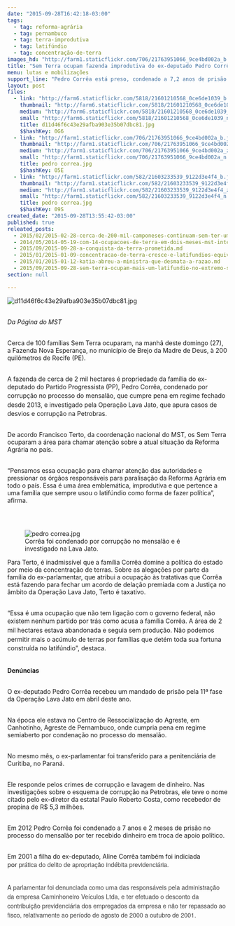 ```yaml
---
date: "2015-09-28T16:42:18-03:00"
tags:
  - tag: reforma-agrária
  - tag: pernambuco
  - tag: terra-improdutiva
  - tag: latifúndio
  - tag: concentração-de-terra
images_hd: "http://farm1.staticflickr.com/706/21763951066_9ce4bd002a_b.jpg"
title: "Sem Terra ocupam fazenda improdutiva do ex-deputado Pedro Corrêa, em PE"
menu: lutas e mobilizações
support_line: "Pedro Corrêa está preso, condenado a 7,2 anos de prisão por corrupção ativa."
layout: post
files:
  - link: "http://farm6.staticflickr.com/5818/21601210568_0ce6de1039_b.jpg"
    thumbnail: "http://farm6.staticflickr.com/5818/21601210568_0ce6de1039_t.jpg"
    medium: "http://farm6.staticflickr.com/5818/21601210568_0ce6de1039_z.jpg"
    small: "http://farm6.staticflickr.com/5818/21601210568_0ce6de1039_n.jpg"
    title: d11d46f6c43e29afba903e35b07dbc81.jpg
    $$hashKey: 0G6
  - link: "http://farm1.staticflickr.com/706/21763951066_9ce4bd002a_b.jpg"
    thumbnail: "http://farm1.staticflickr.com/706/21763951066_9ce4bd002a_t.jpg"
    medium: "http://farm1.staticflickr.com/706/21763951066_9ce4bd002a_z.jpg"
    small: "http://farm1.staticflickr.com/706/21763951066_9ce4bd002a_n.jpg"
    title: pedro correa.jpg
    $$hashKey: 05E
  - link: "http://farm1.staticflickr.com/582/21603233539_9122d3e4f4_b.jpg"
    thumbnail: "http://farm1.staticflickr.com/582/21603233539_9122d3e4f4_t.jpg"
    medium: "http://farm1.staticflickr.com/582/21603233539_9122d3e4f4_z.jpg"
    small: "http://farm1.staticflickr.com/582/21603233539_9122d3e4f4_n.jpg"
    title: pedro correa.jpg
    $$hashKey: 09S
created_date: "2015-09-28T13:55:42-03:00"
published: true
releated_posts:
  - 2015/02/2015-02-28-cerca-de-200-mil-camponeses-continuam-sem-ter-uma-area-para-cultivar.md
  - 2014/05/2014-05-19-com-14-ocupacoes-de-terra-em-dois-meses-mst-intensifica-luta-em-pe.md
  - 2015/09/2015-09-28-a-conquista-da-terra-prometida.md
  - 2015/01/2015-01-09-concentracao-de-terra-cresce-e-latifundios-equivalem-a-tres-sergipe.md
  - 2015/01/2015-01-12-katia-abreu-a-ministra-que-desmata-a-razao.md
  - 2015/09/2015-09-28-sem-terra-ocupam-mais-um-latifundio-no-extremo-sul-da-bahia.md
section: null

---
```

<p><img alt="d11d46f6c43e29afba903e35b07dbc81.jpg" src="http://farm6.staticflickr.com/5818/21601210568_0ce6de1039_b.jpg" /></p>

<p><br />
<em>Da P&aacute;gina do MST&nbsp;</em></p>

<p><br />
Cerca de 100 fam&iacute;lias Sem Terra ocuparam, na manh&atilde; deste domingo (27), a Fazenda Nova Esperan&ccedil;a, no munic&iacute;pio de Brejo da Madre de Deus, &agrave;&nbsp;200 quil&ocirc;metros de Recife (PE).</p>

<p><br />
A fazenda de cerca de 2 mil hectares&nbsp;&eacute; propriedade da fam&iacute;lia do ex-deputado do Partido Progressista (PP), Pedro Corr&ecirc;a, c<span style="line-height: 20.8px;">ondenado por corrup&ccedil;&atilde;o no processo do mensal&atilde;o, que cumpre pena em regime fechado desde 2013, </span>e investigado pela Opera&ccedil;&atilde;o Lava Jato, que apura casos de desvios e corrup&ccedil;&atilde;o na Petrobras.</p>

<p><br />
De acordo Francisco Terto, da coordena&ccedil;&atilde;o nacional do MST, os Sem Terra ocuparam a &aacute;rea para chamar aten&ccedil;&atilde;o sobre a atual situa&ccedil;&atilde;o da Reforma Agr&aacute;ria no pa&iacute;s.</p>

<p><br />
&ldquo;Pensamos essa ocupa&ccedil;&atilde;o para chamar aten&ccedil;&atilde;o das autoridades e pressionar os &oacute;rg&atilde;os respons&aacute;veis para paralisa&ccedil;&atilde;o da Reforma Agr&aacute;ria em todo o pa&iacute;s. Essa &eacute; uma &aacute;rea emblem&aacute;tica, improdutiva e que pertence a uma fam&iacute;lia que sempre usou o latif&uacute;ndio como forma de fazer pol&iacute;tica&rdquo;, afirma.&nbsp;</p>

<p>&nbsp;</p>

<figure class="image" style="float:right"><img alt="pedro correa.jpg" src="http://farm1.staticflickr.com/582/21603233539_9122d3e4f4_b.jpg" />
<figcaption>Corr&ecirc;a foi condenado por corrup&ccedil;&atilde;o no mensal&atilde;o e &eacute; investigado na Lava Jato.</figcaption>
</figure>

<p>Para Terto, &eacute; inadmiss&iacute;vel que a fam&iacute;lia Corr&ecirc;a domine a pol&iacute;tica do estado por meio da concentra&ccedil;&atilde;o de terras. Sobre as alega&ccedil;&otilde;es por parte da fam&iacute;lia do ex-parlamentar, que atribui a ocupa&ccedil;&atilde;o &agrave;s tratativas que Corr&ecirc;a est&aacute; fazendo para fechar um acordo de dela&ccedil;&atilde;o premiada com a Justi&ccedil;a no &acirc;mbito da Opera&ccedil;&atilde;o Lava Jato, Terto &eacute; taxativo.</p>

<p><br />
&ldquo;Essa &eacute;&nbsp;uma ocupa&ccedil;&atilde;o que n&atilde;o tem liga&ccedil;&atilde;o com o governo federal, n&atilde;o existem nenhum partido por tr&aacute;s como acusa a fam&iacute;lia Corr&ecirc;a.&nbsp;<span style="line-height: 20.8px;">A &aacute;rea de 2 mil hectares estava abandonada e seguia sem produ&ccedil;&atilde;o. N&atilde;o podemos permitir mais o ac&uacute;mulo de terras por fam&iacute;lias que det&eacute;m toda sua fortuna constru&iacute;da no latif&uacute;ndio&quot;</span>, destaca.&nbsp;</p>

<p><br />
<strong>Den&uacute;ncias&nbsp;</strong></p>

<p><br />
O ex-deputado Pedro Corr&ecirc;a recebeu um mandado de pris&atilde;o pela 11&ordf; fase da Opera&ccedil;&atilde;o Lava Jato em abril deste ano.&nbsp;</p>

<p><br />
Na &eacute;poca ele estava no Centro de Ressocializa&ccedil;&atilde;o do Agreste, em Canhotinho, Agreste de Pernambuco, onde cumpria pena em regime semiaberto por condena&ccedil;&atilde;o no processo do mensal&atilde;o.</p>

<p><br />
No mesmo m&ecirc;s, o ex-parlamentar foi transferido para a penitenci&aacute;ria de Curitiba, no Paran&aacute;.&nbsp;</p>

<p><br />
Ele responde pelos crimes de corrup&ccedil;&atilde;o e lavagem de dinheiro. Nas investiga&ccedil;&otilde;es sobre o esquema de&nbsp;corrup&ccedil;&atilde;o na Petrobras, ele teve o nome citado pelo ex-diretor da estatal Paulo Roberto Costa, como recebedor de propina de R$ 5,3 milh&otilde;es.</p>

<p><br />
Em 2012 Pedro Corr&ecirc;a foi condenado a 7 anos e 2 meses de pris&atilde;o no processo do mensal&atilde;o por ter recebido dinheiro em troca de apoio pol&iacute;tico.&nbsp;</p>

<p><br />
Em 2001 a&nbsp;filha do ex-deputado, Aline Corr&ecirc;a tamb&eacute;m foi indiciada por&nbsp;<span style="color: rgb(64, 64, 64); font-family: 'Helvetica Neue', Helvetica, Arial, sans-serif; line-height: 21px;">pr&aacute;tica do delito de apropria&ccedil;&atilde;o ind&eacute;bita previdenci&aacute;ria.</span></p>

<p><br />
<span style="color: rgb(64, 64, 64); font-family: 'Helvetica Neue', Helvetica, Arial, sans-serif; line-height: 21px;">A parlamentar foi&nbsp;denunciada como uma das respons&aacute;veis pela administra&ccedil;&atilde;o da empresa Caminhoneiro Ve&iacute;culos Ltda, e ter&nbsp;efetuado o desconto da contribui&ccedil;&atilde;o previdenci&aacute;ria dos empregados da empresa e n&atilde;o&nbsp;ter&nbsp;repassado ao fisco, relativamente ao per&iacute;odo de agosto de 2000 a outubro de 2001.</span></p>
